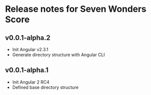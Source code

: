 # Release notes for Seven Wonders Score

## v0.0.1-alpha.2

* Init Angular v2.3.1
* Generate directory structure with Angular CLI

## v0.0.1-alpha.1

* Init Angular 2 RC4
* Defined base directory structure
